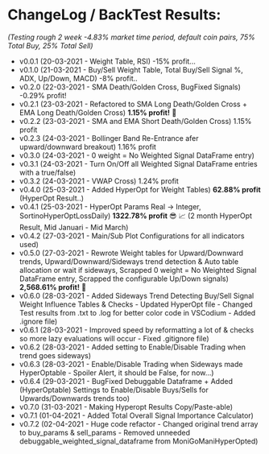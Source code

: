 # **ChangeLog / BackTest Results**:
*(Testing rough 2 week -4.83% market time period, default coin pairs, 75% Total Buy, 25% Total Sell)*
- v0.0.1 (20-03-2021 - Weight Table, RSI)  -15% profit...
- v0.1.0 (21-03-2021 - Buy/Sell Weight Table, Total Buy/Sell Signal %, ADX, Up/Down, MACD) -8% profit..
- v0.2.0 (22-03-2021 - SMA Death/Golden Cross, BugFixed Signals) -0.29% profit!
- v0.2.1 (23-03-2021 - Refactored to SMA Long Death/Golden Cross + EMA Long Death/Golden Cross) **1.15% profit!** :partying_face:
- v0.2.2 (23-03-2021 - SMA and EMA Short Death/Golden Cross) 1.15% profit
- v0.2.3 (24-03-2021 - Bollinger Band Re-Entrance afer upward/downward breakout) 1.16% profit
- v0.3.0 (24-03-2021 - 0 weight = No Weighted Signal DataFrame entry)
- v0.3.1 (24-03-2021 - Turn On/Off all Weighted Signal DataFrame entries with a true/false)
- v0.3.2 (24-03-2021 - VWAP Cross) 1.24% profit
- v0.4.0 (25-03-2021 - Added HyperOpt for Weight Tables) **62.88% profit** (HyperOpt Result..)
- v0.4.1 (25-03-2021 - HyperOpt Params Real -> Integer, SortinoHyperOptLossDaily) **1322.78% profit** :sunglasses: :chart_with_upwards_trend:  (2 month HyperOpt Result, Mid Januari - Mid March)
- v0.4.2 (27-03-2021 - Main/Sub Plot Configurations for all indicators used)
- v0.5.0 (27-03-2021 - Rewrote Weight tables for Upward/Downward trends, Upward/Downward/Sideways trend detection & Auto table allocation or wait if sideways, Scrapped 0 weight = No Weighted Signal DataFrame entry, Scrapped the configurable Up/Down signals) **2,568.61% profit!** :partying_face: 
- v0.6.0 (28-03-2021 - Added Sideways Trend Detecting Buy/Sell Signal Weight Influence Tables & Checks - Updated HyperOpt file - Changed Test results from .txt to .log for better color code in VSCodium - Added .ignore file)
- v0.6.1 (28-03-2021 - Improved speed by reformatting a lot of & checks so more lazy evaluations will occur - Fixed .gitignore file)
- v0.6.2 (28-03-2021 - Added setting to Enable/Disable Trading when trend goes sideways)
- v0.6.3 (28-03-2021 - Enable/Disable Trading when Sideways made HyperOptable - Spoiler Alert, it should be False, for now...)
- v0.6.4 (29-03-2021 - BugFixed Debuggable Dataframe + Added (HyperOptable) Settings to Enable/Disable Buys/Sells for Upwards/Downwards trends too)
- v0.7.0 (31-03-2021 - Making Hyperopt Results Copy/Paste-able) 
- v0.7.1 (01-04-2021 - Added Total Overall Signal Importance Calculator)
- v0.7.2 (02-04-2021 - Huge code refactor - Changed original trend array to buy_params & sell_params - Removed unneeded debuggable_weighted_signal_dataframe from MoniGoManiHyperOpted)